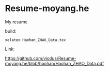 # Resume-moyang.he
My resume

build: 
```
xelatex Haohan_ZHAO_Data.tex
```

Link:

https://github.com/vicdus/Resume-moyang.he/blob/haohan/Haohan_ZHAO_Data.pdf